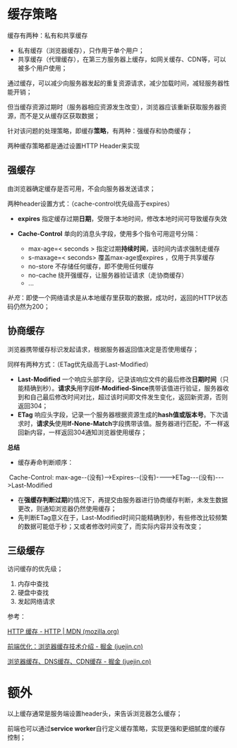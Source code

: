 # 缓存策略

缓存有两种：私有和共享缓存

- 私有缓存（浏览器缓存），只作用于单个用户；
- 共享缓存（代理缓存），在第三方服务器上缓存，如网关缓存、CDN等，可以被多个用户使用；

通过缓存，可以减少向服务器发起的重复资源请求，减少加载时间，减轻服务器性能开销；

但当缓存资源过期时（服务器相应资源发生改变），浏览器应该重新获取服务器资源，而不是又从缓存区获取数据；

针对该问题的处理策略，即缓存**策略**，有两种：强缓存和协商缓存；

两种缓存策略都是通过设置HTTP Header来实现

## 强缓存

由浏览器确定缓存是否可用，不会向服务器发送请求；

两种header设置方式：（cache-control优先级高于expires）

- **expires** 指定缓存过期**日期**，受限于本地时间，修改本地时间可导致缓存失效

- **Cache-Control** 单向的消息头字段，使用多个指令可用逗号分隔：
  
  - max-age=< seconds > 指定过期**持续时间**，该时间内请求强制走缓存
  - s-maxage=< seconds> 覆盖max-age或expires ，仅用于共享缓存
  - no-store 不存储任何缓存，即不使用任何缓存
  - no-cache 绕开强缓存，让服务器验证请求（走协商缓存）
  - ...

*补充*：即使一个网络请求是从本地缓存里获取的数据，成功时，返回的HTTP状态码仍然为200；

## 协商缓存

浏览器携带缓存标识发起请求，根据服务器返回值决定是否使用缓存；

同样有两种方式：（ETag优先级高于Last-Modified）

- **Last-Modified** 一个响应头部字段，记录该响应文件的最后修改**日期时间**（只能精确到秒）。**请求头**用字段**If-Modified-Since**携带该值进行验证，服务器收到和自己最后修改时间对比，超过该时间即文件发生变化，返回新资源，否则返回304；
- **ETag** 响应头字段，记录一个服务器根据资源生成的**hash值或版本号**。下次请求时，**请求头**使用**If-None-Match**字段携带该值。服务器进行匹配，不一样返回新内容，一样返回304通知浏览器使用缓存；

**总结**

- 缓存寿命判断顺序：

​        Cache-Control: max-age--(没有)-->Expires--(没有)---->ETag---(没有)--->Last-Modified

- 在**强缓存判断过期**的情况下，再提交由服务器进行协商缓存判断，未发生数据更改，则通知浏览器仍然使用缓存；
- 先判断ETag意义在于，Last-Modified时间只能精确到秒，有些修改比较频繁的数据可能低于秒；又或者修改时间变了，而实际内容并没有改变；

## 三级缓存

访问缓存的优先级；

1. 内存中查找
2. 硬盘中查找
3. 发起网络请求

参考：

[HTTP 缓存 - HTTP | MDN (mozilla.org)](https://developer.mozilla.org/zh-CN/docs/Web/HTTP/Caching)

[前端优化：浏览器缓存技术介绍 - 掘金 (juejin.cn)](https://juejin.cn/post/6844903672556552205)

[浏览器缓存、DNS缓存、CDN缓存 - 掘金 (juejin.cn)](https://juejin.cn/post/6855469171703185416)



# 额外

以上缓存通常是服务端设置header头，来告诉浏览器怎么缓存；

前端也可以通过**service worker**自行定义缓存策略，实现更强和更细腻度的缓存控制；
